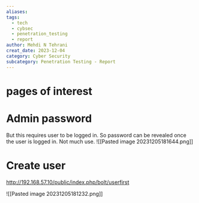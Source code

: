 ```yaml
---
aliases: 
tags:
  - tech
  - cybsec
  - penetration_testing
  - report
author: Mehdi N Tehrani
creat_date: 2023-12-04
category: Cyber Security
subcategory: Penetration Testing - Report
---
```


# pages of interest
# Admin password
But this requires user to be logged in. So password can be revealed once the user is logged in. Not much use.
![[Pasted image 20231205181644.png]]

# Create user
http://192.168.57.10/public/index.php/bolt/userfirst

![[Pasted image 20231205181232.png]]